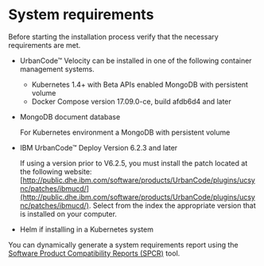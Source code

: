 # System requirements

Before starting the installation process verify that the necessary requirements are met.

-   UrbanCode™ Velocity can be installed in one of the following container management systems.
    -   Kubernetes 1.4+ with Beta APIs enabled MongoDB with persistent volume
    -   Docker Compose version 17.09.0-ce, build afdb6d4 and later
-   MongoDB document database

    For Kubernetes environment a MongoDB with persistent volume

-   IBM UrbanCode™ Deploy Version 6.2.3 and later

    If using a version prior to V6.2.5, you must install the patch located at the following website: [http://public.dhe.ibm.com/software/products/UrbanCode/plugins/ucsync/patches/ibmucd/](http://public.dhe.ibm.com/software/products/UrbanCode/plugins/ucsync/patches/ibmucd/). Select from the index the appropriate version that is installed on your computer.

-   Helm if installing in a Kubernetes system

You can dynamically generate a system requirements report using the [Software Product Compatibility Reports \(SPCR\)](https://www.ibm.com/software/reports/compatibility/clarity/index.html) tool.

